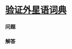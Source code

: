 # [验证外星语词典](https://leetcode-cn.com/problems/verifying-an-alien-dictionary)

### 问题

### 解答

```

```
